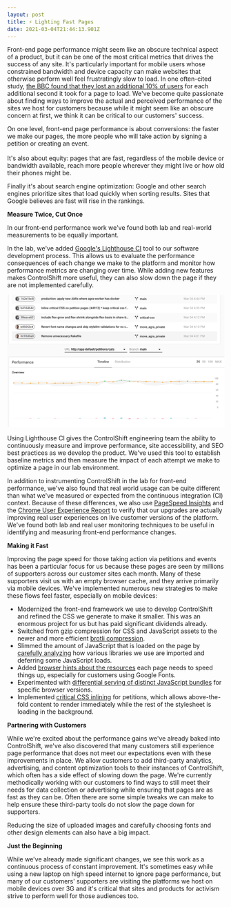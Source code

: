 ```yaml
---
layout: post
title: ⚡ Lighting Fast Pages
date: 2021-03-04T21:44:13.901Z
---
```

Front-end page performance might seem like an obscure technical aspect of a product, but it can be one of the most critical metrics that drives the success of any site. It's particularly important for mobile users whose constrained bandwidth and device capacity can make websites that otherwise perform well feel frustratingly slow to load. In one often-cited study, [the BBC found that they lost an additional 10% of users](https://web.dev/why-speed-matters/) for each additional second it took for a page to load. We've become quite passionate about finding ways to improve the actual and perceived performance of the sites we host for customers because while it might seem like an obscure concern at first, we think it can be critical to our customers' success.

On one level, front-end page performance is about conversions: the faster we make our pages, the more people who will take action by signing a petition or creating an event. \
\
It's also about equity: pages that are fast, regardless of the mobile device or bandwidth available, reach more people wherever they might live or how old their phones might be. 

Finally it's about search engine optimization: Google and other search engines prioritize sites that load quickly when sorting results. Sites that Google believes are fast will rise in the rankings. 

**Measure Twice, Cut Once**

In our front-end performance work we've found both lab and real-world measurements to be equally important.

In the lab, we've added [Google's Lighthouse CI](https://github.com/GoogleChrome/lighthouse-ci) tool to our software development process. This allows us to evaluate the performance consequences of each change we make to the platform and monitor how performance metrics are changing over time. While adding new features makes ControlShift more useful, they can also slow down the page if they are not implemented carefully.

![Screenshot of Google Lighthouse CI](/img/uploads/screen-shot-2021-03-04-at-5.47.25-pm.png)

Using Lighthouse CI gives the ControlShift engineering team the ability to continuously measure and improve performance, site accessibility, and SEO best practices as we develop the product. We've used this tool to establish baseline metrics and then measure the impact of each attempt we make to optimize a page in our lab environment. 

In addition to instrumenting ControlShift in the lab for front-end performance, we've also found that real world usage can be quite different than what we've measured or expected from the continuous integration (CI) context. Because of these differences, we also use [PageSpeed Insights](https://developers.google.com/speed/pagespeed/insights/) and the [Chrome User Experience Report](https://developers.google.com/web/tools/chrome-user-experience-report) to verify that our upgrades are actually improving real user experiences on live customer versions of the platform. We've found both lab and real user monitoring techniques to be useful in identifying and measuring front-end performance changes. 

**Making it Fast**

Improving the page speed for those taking action via petitions and events has been a particular focus for us because these pages are seen by millions of supporters across our customer sites each month. Many of these supporters visit us with an empty browser cache, and they arrive primarily via mobile devices. We've implemented numerous new strategies to make these flows feel faster, especially on mobile devices:

* Modernized the front-end framework we use to develop ControlShift and refined the CSS we generate to make it smaller. This was an enormous project for us but has paid significant dividends already. 
* Switched from gzip compression for CSS and JavaScript assets to the newer and more efficient [brotli compression](https://blogs.akamai.com/2016/02/understanding-brotlis-potential.html).
* Slimmed the amount of JavaScript that is loaded on the page by [carefully analyzing](https://blog.saeloun.com/2020/08/04/how-to-investigate-your-build-size-in-webpack.html) how various libraries we use are imported and deferring some JavaScript loads.
* Added [browser hints about the resources](https://developer.mozilla.org/en-US/docs/Web/HTML/Preloading_content) each page needs to speed things up, especially for customers using Google Fonts.
* Experimented with [differential serving of distinct JavaScript bundles](https://www.smashingmagazine.com/2018/10/smart-bundling-legacy-code-browsers/) for specific browser versions. 
* Implemented [critical CSS inlining](https://www.smashingmagazine.com/2015/08/understanding-critical-css/) for petitions, which allows above-the-fold content to render immediately while the rest of the stylesheet is loading in the background.

**Partnering with Customers**

While we're excited about the performance gains we've already baked into ControlShift, we've also discovered that many customers still experience page performance that does not meet our expectations even with these improvements in place. We allow customers to add third-party analytics, advertising, and content optimization tools to their instances of ControlShift, which often has a side effect of slowing down the page. We're currently methodically working with our customers to find ways to still meet their needs for data collection or advertising while ensuring that pages are as fast as they can be. Often there are some simple tweaks we can make to help ensure these third-party tools do not slow the page down for supporters. 

Reducing the size of uploaded images and carefully choosing fonts and other design elements can also have a big impact.

**Just the Beginning**

While we've already made significant changes, we see this work as a continuous process of constant improvement. It's sometimes easy while using a new laptop on high speed internet to ignore page performance, but many of our customers' supporters are visiting the platforms we host on mobile devices over 3G and it's critical that sites and products for activism strive to perform well for those audiences too.